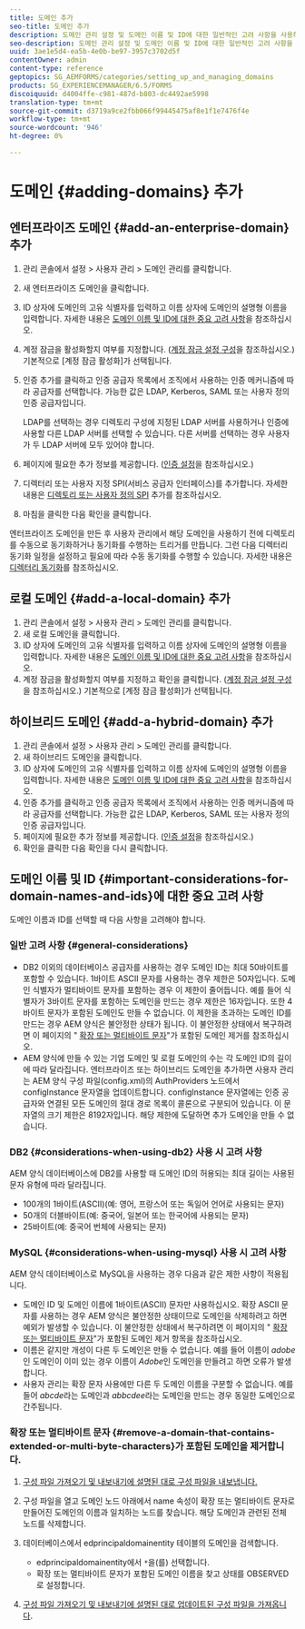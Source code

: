 ```yaml
---
title: 도메인 추가
seo-title: 도메인 추가
description: 도메인 관리 설정 및 도메인 이름 및 ID에 대한 일반적인 고려 사항을 사용하여 기업, 로컬 또는 하이브리드 도메인을 추가하는 방법을 알아봅니다.
seo-description: 도메인 관리 설정 및 도메인 이름 및 ID에 대한 일반적인 고려 사항을 사용하여 기업, 로컬 또는 하이브리드 도메인을 추가하는 방법을 알아봅니다.
uuid: 3ae1e5d4-ea5b-4e0b-be97-3957c3702d5f
contentOwner: admin
content-type: reference
geptopics: SG_AEMFORMS/categories/setting_up_and_managing_domains
products: SG_EXPERIENCEMANAGER/6.5/FORMS
discoiquuid: d4004ffe-c981-487d-b803-dc4492ae5998
translation-type: tm+mt
source-git-commit: d3719a9ce2fbb066f99445475af8e1f1e7476f4e
workflow-type: tm+mt
source-wordcount: '946'
ht-degree: 0%

---
```



# 도메인 {#adding-domains} 추가

## 엔터프라이즈 도메인 {#add-an-enterprise-domain} 추가

1. 관리 콘솔에서 설정 > 사용자 관리 > 도메인 관리를 클릭합니다.
1. 새 엔터프라이즈 도메인을 클릭합니다.
1. ID 상자에 도메인의 고유 식별자를 입력하고 이름 상자에 도메인의 설명형 이름을 입력합니다. 자세한 내용은 [도메인 이름 및 ID에 대한 중요 고려 사항](adding-domains.md#important-considerations-for-domain-names-and-ids)을 참조하십시오.
1. 계정 잠금을 활성화할지 여부를 지정합니다. ([계정 잠금 설정 구성](/help/forms/using/admin-help/configure-account-locking-settings.md#configure-account-locking-settings)을 참조하십시오.) 기본적으로 [계정 잠금 활성화]가 선택됩니다.
1. 인증 추가를 클릭하고 인증 공급자 목록에서 조직에서 사용하는 인증 메커니즘에 따라 공급자를 선택합니다. 가능한 값은 LDAP, Kerberos, SAML 또는 사용자 정의 인증 공급자입니다.

   LDAP를 선택하는 경우 디렉토리 구성에 지정된 LDAP 서버를 사용하거나 인증에 사용할 다른 LDAP 서버를 선택할 수 있습니다. 다른 서버를 선택하는 경우 사용자가 두 LDAP 서버에 모두 있어야 합니다.

1. 페이지에 필요한 추가 정보를 제공합니다. ([인증 설정](/help/forms/using/admin-help/configuring-authentication-providers.md#authentication-settings)을 참조하십시오.)
1. 디렉터리 또는 사용자 지정 SPI(서비스 공급자 인터페이스)를 추가합니다. 자세한 내용은 [디렉토리 또는 사용자 정의 SPI](/help/forms/using/admin-help/configuring-directories.md#adding-directories-or-custom-spis) 추가를 참조하십시오.
1. 마침을 클릭한 다음 확인을 클릭합니다.

엔터프라이즈 도메인을 만든 후 사용자 관리에서 해당 도메인을 사용하기 전에 디렉토리를 수동으로 동기화하거나 동기화를 수행하는 트리거를 만듭니다. 그런 다음 디렉터리 동기화 일정을 설정하고 필요에 따라 수동 동기화를 수행할 수 있습니다. 자세한 내용은 [디렉터리 동기화](/help/forms/using/admin-help/synchronizing-directories.md#synchronizing-directories)를 참조하십시오.

## 로컬 도메인 {#add-a-local-domain} 추가

1. 관리 콘솔에서 설정 > 사용자 관리 > 도메인 관리를 클릭합니다.
1. 새 로컬 도메인을 클릭합니다.
1. ID 상자에 도메인의 고유 식별자를 입력하고 이름 상자에 도메인의 설명형 이름을 입력합니다. 자세한 내용은 [도메인 이름 및 ID에 대한 중요 고려 사항](adding-domains.md#important-considerations-for-domain-names-and-ids)을 참조하십시오.
1. 계정 잠금을 활성화할지 여부를 지정하고 확인을 클릭합니다. ([계정 잠금 설정 구성](/help/forms/using/admin-help/configure-account-locking-settings.md#configure-account-locking-settings)을 참조하십시오.) 기본적으로 [계정 잠금 활성화]가 선택됩니다.

## 하이브리드 도메인 {#add-a-hybrid-domain} 추가

1. 관리 콘솔에서 설정 > 사용자 관리 > 도메인 관리를 클릭합니다.
1. 새 하이브리드 도메인을 클릭합니다.
1. ID 상자에 도메인의 고유 식별자를 입력하고 이름 상자에 도메인의 설명형 이름을 입력합니다. 자세한 내용은 [도메인 이름 및 ID에 대한 중요 고려 사항](adding-domains.md#important-considerations-for-domain-names-and-ids)을 참조하십시오.
1. 인증 추가를 클릭하고 인증 공급자 목록에서 조직에서 사용하는 인증 메커니즘에 따라 공급자를 선택합니다. 가능한 값은 LDAP, Kerberos, SAML 또는 사용자 정의 인증 공급자입니다.
1. 페이지에 필요한 추가 정보를 제공합니다. ([인증 설정](/help/forms/using/admin-help/configuring-authentication-providers.md#authentication-settings)을 참조하십시오.)
1. 확인을 클릭한 다음 확인을 다시 클릭합니다.

## 도메인 이름 및 ID {#important-considerations-for-domain-names-and-ids}에 대한 중요 고려 사항

도메인 이름과 ID를 선택할 때 다음 사항을 고려해야 합니다.

### 일반 고려 사항 {#general-considerations}

* DB2 이외의 데이터베이스 공급자를 사용하는 경우 도메인 ID는 최대 50바이트를 포함할 수 있습니다. 1바이트 ASCII 문자를 사용하는 경우 제한은 50자입니다. 도메인 식별자가 멀티바이트 문자를 포함하는 경우 이 제한이 줄어듭니다. 예를 들어 식별자가 3바이트 문자를 포함하는 도메인을 만드는 경우 제한은 16자입니다. 또한 4바이트 문자가 포함된 도메인도 만들 수 없습니다. 이 제한을 초과하는 도메인 ID를 만드는 경우 AEM 양식은 불안정한 상태가 됩니다. 이 불안정한 상태에서 복구하려면 이 페이지의 &quot; [확장 또는 멀티바이트 문자](adding-domains.md#remove-a-domain-that-contains-extended-or-multi-byte-characters)&quot;가 포함된 도메인 제거를 참조하십시오.
* AEM 양식에 만들 수 있는 기업 도메인 및 로컬 도메인의 수는 각 도메인 ID의 길이에 따라 달라집니다. 엔터프라이즈 또는 하이브리드 도메인을 추가하면 사용자 관리는 AEM 양식 구성 파일(config.xml)의 AuthProviders 노드에서 configInstance 문자열을 업데이트합니다. configInstance 문자열에는 인증 공급자와 연결된 모든 도메인의 절대 경로 목록이 콜론으로 구분되어 있습니다. 이 문자열의 크기 제한은 8192자입니다. 해당 제한에 도달하면 추가 도메인을 만들 수 없습니다.

### DB2 {#considerations-when-using-db2} 사용 시 고려 사항

AEM 양식 데이터베이스에 DB2를 사용할 때 도메인 ID의 허용되는 최대 길이는 사용된 문자 유형에 따라 달라집니다.

* 100개의 1바이트(ASCII)(예: 영어, 프랑스어 또는 독일어 언어로 사용되는 문자)
* 50개의 더블바이트(예: 중국어, 일본어 또는 한국어에 사용되는 문자)
* 25바이트(예: 중국어 번체에 사용되는 문자)

### MySQL {#considerations-when-using-mysql} 사용 시 고려 사항

AEM 양식 데이터베이스로 MySQL을 사용하는 경우 다음과 같은 제한 사항이 적용됩니다.

* 도메인 ID 및 도메인 이름에 1바이트(ASCII) 문자만 사용하십시오. 확장 ASCII 문자를 사용하는 경우 AEM 양식은 불안정한 상태이므로 도메인을 삭제하려고 하면 예외가 발생할 수 있습니다. 이 불안정한 상태에서 복구하려면 이 페이지의 &quot; [확장 또는 멀티바이트 문자](adding-domains.md#remove-a-domain-that-contains-extended-or-multi-byte-characters)&quot;가 포함된 도메인 제거 항목을 참조하십시오.
* 이름은 같지만 개성이 다른 두 도메인은 만들 수 없습니다. 예를 들어 이름이 *adobe*&#x200B;인 도메인이 이미 있는 경우 이름이 *Adobe*&#x200B;인 도메인을 만들려고 하면 오류가 발생합니다.
* 사용자 관리는 확장 문자 사용에만 다른 두 도메인 이름을 구분할 수 없습니다. 예를 들어 *abcde*&#x200B;라는 도메인과 *abbcdee*&#x200B;라는 도메인을 만드는 경우 동일한 도메인으로 간주됩니다.

### 확장 또는 멀티바이트 문자 {#remove-a-domain-that-contains-extended-or-multi-byte-characters}가 포함된 도메인을 제거합니다.

1. [구성 파일 가져오기 및 내보내기에 설명된 대로 구성 파일을 내보냅니다.](/help/forms/using/admin-help/importing-exporting-configuration-file.md#importing-and-exporting-the-configuration-file)
1. 구성 파일을 열고 도메인 노드 아래에서 name 속성이 확장 또는 멀티바이트 문자로 만들어진 도메인의 이름과 일치하는 노드를 찾습니다. 해당 도메인과 관련된 전체 노드를 삭제합니다.
1. 데이터베이스에서 edprincipaldomainentity 테이블의 도메인을 검색합니다.

   * edprincipaldomainentity에서 `*`을(를) 선택합니다.
   * 확장 또는 멀티바이트 문자가 포함된 도메인 이름을 찾고 상태를 OBSERVED로 설정합니다.

1. [구성 파일 가져오기 및 내보내기에 설명된 대로 업데이트된 구성 파일을 가져옵니다](/help/forms/using/admin-help/importing-exporting-configuration-file.md#importing-and-exporting-the-configuration-file).

